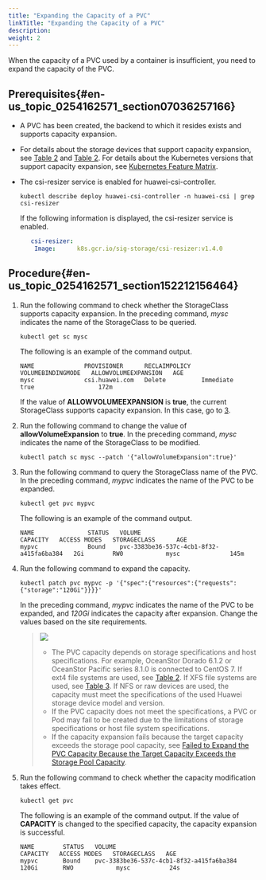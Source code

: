 ```yaml
---
title: "Expanding the Capacity of a PVC"
linkTitle: "Expanding the Capacity of a PVC"
description: 
weight: 2
---
```


When the capacity of a PVC used by a container is insufficient, you need to expand the capacity of the PVC.

## Prerequisites{#en-us_topic_0254162571_section07036257166}

-   A PVC has been created, the backend to which it resides exists and supports capacity expansion.
-   For details about the storage devices that support capacity expansion, see  [Table 2](/docs/compatibility-and-features/compatibility-with-huawei-enterprise-storage#table14995183994515)  and  [Table 2](/docs/compatibility-and-features/compatibility-with-huawei-distributed-storage#table175022559255). For details about the Kubernetes versions that support capacity expansion, see  [Kubernetes Feature Matrix](/docs/compatibility-and-features/kubernetes-feature-matrix).
-   The csi-resizer service is enabled for huawei-csi-controller.

    ```
    kubectl describe deploy huawei-csi-controller -n huawei-csi | grep csi-resizer
    ```

    If the following information is displayed, the csi-resizer service is enabled.

    ```yaml
       csi-resizer:
        Image:      k8s.gcr.io/sig-storage/csi-resizer:v1.4.0
    ```

## Procedure{#en-us_topic_0254162571_section152212156464}

1.  Run the following command to check whether the StorageClass supports capacity expansion. In the preceding command,  _mysc_  indicates the name of the StorageClass to be queried.

    ```
    kubectl get sc mysc
    ```

    The following is an example of the command output.

    ```
    NAME              PROVISIONER      RECLAIMPOLICY   VOLUMEBINDINGMODE   ALLOWVOLUMEEXPANSION   AGE
    mysc              csi.huawei.com   Delete          Immediate           true                  172m
    ```

    If the value of  **ALLOWVOLUMEEXPANSION**  is  **true**, the current StorageClass supports capacity expansion. In this case, go to  [3](#en-us_topic_0254162571_li1143318914115).

2.  Run the following command to change the value of  **allowVolumeExpansion**  to  **true**. In the preceding command,  _mysc_  indicates the name of the StorageClass to be modified.

    ```
    kubectl patch sc mysc --patch '{"allowVolumeExpansion":true}'
    ```

3.  <a name="en-us_topic_0254162571_li1143318914115"></a>Run the following command to query the StorageClass name of the PVC. In the preceding command,  _mypvc_  indicates the name of the PVC to be expanded.

    ```
    kubectl get pvc mypvc
    ```

    The following is an example of the command output.

    ```
    NAME               STATUS   VOLUME                                     CAPACITY   ACCESS MODES   STORAGECLASS      AGE
    mypvc              Bound    pvc-3383be36-537c-4cb1-8f32-a415fa6ba384   2Gi        RW0            mysc              145m
    ```

4.  Run the following command to expand the capacity.

    ```
    kubectl patch pvc mypvc -p '{"spec":{"resources":{"requests":{"storage":"120Gi"}}}}'
    ```

    In the preceding command,  _mypvc_  indicates the name of the PVC to be expanded, and  _120Gi_  indicates the capacity after expansion. Change the values based on the site requirements.

    >![](/css-docs/public_sys-resources/en/icon-note.gif)
    >-   The PVC capacity depends on storage specifications and host specifications. For example, OceanStor Dorado 6.1.2 or OceanStor Pacific series 8.1.0 is connected to CentOS 7. If ext4 file systems are used, see  [Table 2](/docs/using-huawei-csi/managing-a-pvc/creating-a-pvc/dynamic-volume-provisioning/pvc-parameters-for-dynamic-volume-provisioning#en-us_topic_0150885187_table178824527142). If XFS file systems are used, see  [Table 3](/docs/using-huawei-csi/managing-a-pvc/creating-a-pvc/dynamic-volume-provisioning/pvc-parameters-for-dynamic-volume-provisioning#en-us_topic_0150885187_table101951367104). If NFS or raw devices are used, the capacity must meet the specifications of the used Huawei storage device model and version.
    >-   If the PVC capacity does not meet the specifications, a PVC or Pod may fail to be created due to the limitations of storage specifications or host file system specifications.
    >-   If the capacity expansion fails because the target capacity exceeds the storage pool capacity, see  [Failed to Expand the PVC Capacity Because the Target Capacity Exceeds the Storage Pool Capacity](/docs/troubleshooting/pvc-issues/failed-to-expand-the-pvc-capacity-because-the-target-capacity-exceeds-the-storage-pool-capacity).

5.  Run the following command to check whether the capacity modification takes effect.

    ```
    kubectl get pvc
    ```

    The following is an example of the command output. If the value of  **CAPACITY**  is changed to the specified capacity, the capacity expansion is successful.

    ```
    NAME        STATUS   VOLUME                                     CAPACITY   ACCESS MODES   STORAGECLASS   AGE
    mypvc       Bound    pvc-3383be36-537c-4cb1-8f32-a415fa6ba384   120Gi       RWO            mysc           24s
    ```

